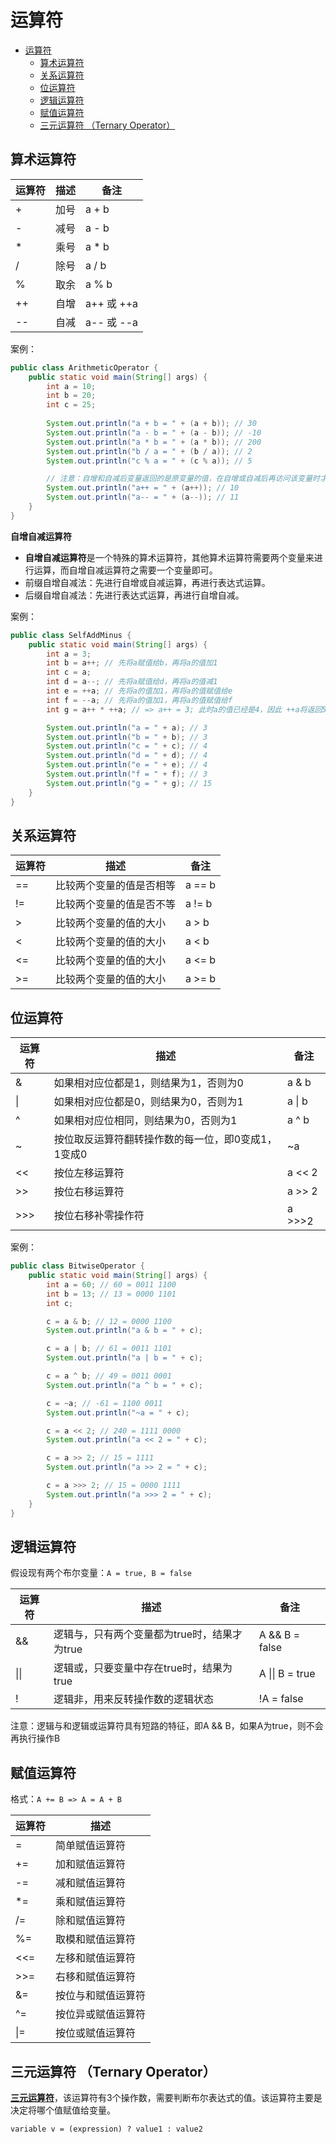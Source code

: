 # 运算符

<!-- TOC -->
* [运算符](#运算符)
  * [算术运算符](#算术运算符)
  * [关系运算符](#关系运算符)
  * [位运算符](#位运算符)
  * [逻辑运算符](#逻辑运算符)
  * [赋值运算符](#赋值运算符)
  * [三元运算符 （Ternary Operator）](#三元运算符-ternary-operator)
<!-- TOC -->

## 算术运算符

| 运算符 | 描述 | 备注        |
|-----|----|-----------|
| +   | 加号 | a + b     |
| -   | 减号 | a - b     |
| *   | 乘号 | a * b     |
| /   | 除号 | a / b     |
| %   | 取余 | a % b     |
| ++  | 自增 | a++ 或 ++a |
| --  | 自减 | a-- 或 --a |


案例：

```java
public class ArithmeticOperator {
    public static void main(String[] args) {
        int a = 10;
        int b = 20;
        int c = 25;
        
        System.out.println("a + b = " + (a + b)); // 30
        System.out.println("a - b = " + (a - b)); // -10
        System.out.println("a * b = " + (a * b)); // 200
        System.out.println("b / a = " + (b / a)); // 2
        System.out.println("c % a = " + (c % a)); // 5

        // 注意：自增和自减后变量返回的是原变量的值，在自增或自减后再访问该变量时才是最终的结果
        System.out.println("a++ = " + (a++)); // 10
        System.out.println("a-- = " + (a--)); // 11
    }
}
```

**自增自减运算符**

- **自增自减运算符**是一个特殊的算术运算符，其他算术运算符需要两个变量来进行运算，而自增自减运算符之需要一个变量即可。
- 前缀自增自减法：先进行自增或自减运算，再进行表达式运算。
- 后缀自增自减法：先进行表达式运算，再进行自增自减。

案例：

```java
public class SelfAddMinus {
    public static void main(String[] args) {
        int a = 3;
        int b = a++; // 先将a赋值给b，再将a的值加1
        int c = a;
        int d = a--; // 先将a赋值给d，再将a的值减1
        int e = ++a; // 先将a的值加1，再将a的值赋值给e
        int f = --a; // 先将a的值加1，再将a的值赋值给f
        int g = a++ * ++a; // => a++ = 3; 此时a的值已经是4，因此 ++a将返回5，即 int g = 3 * 5;

        System.out.println("a = " + a); // 3
        System.out.println("b = " + b); // 3
        System.out.println("c = " + c); // 4
        System.out.println("d = " + d); // 4
        System.out.println("e = " + e); // 4
        System.out.println("f = " + f); // 3
        System.out.println("g = " + g); // 15
    }
}
```

## 关系运算符

| 运算符 | 描述           | 备注     |
|-----|--------------|--------|
| ==  | 比较两个变量的值是否相等 | a == b |
| !=  | 比较两个变量的值是否不等 | a != b |
| >   | 比较两个变量的值的大小  | a > b  |
| <   | 比较两个变量的值的大小  | a < b  |
| <=  | 比较两个变量的值的大小  | a <= b |
| >=  | 比较两个变量的值的大小  | a >= b |

## 位运算符

| 运算符 | 描述                          | 备注     |
| --- | --------------------------- | ------ |
| &   | 如果相对应位都是1，则结果为1，否则为0        | a & b  |
| \|  | 如果相对应位都是0，则结果为0，否则为1        | a \| b |
| ^   | 如果相对应位相同，则结果为0，否则为1         | a ^ b  |
| ~   | 按位取反运算符翻转操作数的每一位，即0变成1，1变成0 | ~a     |
| <<  | 按位左移运算符                     | a << 2 |
| >>  | 按位右移运算符                     | a >> 2 |
| >>> | 按位右移补零操作符                   | a >>>2 |


案例：

```java
public class BitwiseOperator {
    public static void main(String[] args) {
        int a = 60; // 60 = 0011 1100
        int b = 13; // 13 = 0000 1101
        int c;

        c = a & b; // 12 = 0000 1100
        System.out.println("a & b = " + c);

        c = a | b; // 61 = 0011 1101
        System.out.println("a | b = " + c);

        c = a ^ b; // 49 = 0011 0001
        System.out.println("a ^ b = " + c);

        c = ~a; // -61 = 1100 0011
        System.out.println("~a = " + c);

        c = a << 2; // 240 = 1111 0000
        System.out.println("a << 2 = " + c);

        c = a >> 2; // 15 = 1111
        System.out.println("a >> 2 = " + c);

        c = a >>> 2; // 15 = 0000 1111
        System.out.println("a >>> 2 = " + c);
    }
}
```

## 逻辑运算符

假设现有两个布尔变量：`A = true, B = false`

| 运算符  | 描述                         | 备注              |
| ---- | -------------------------- | --------------- |
| &&   | 逻辑与，只有两个变量都为true时，结果才为true | A && B = false  |
| \|\| | 逻辑或，只要变量中存在true时，结果为true   | A \|\| B = true |
| !    | 逻辑非，用来反转操作数的逻辑状态           | !A = false      |

注意：逻辑与和逻辑或运算符具有短路的特征，即A && B，如果A为true，则不会再执行操作B


## 赋值运算符

格式：`A += B => A = A + B`

| 运算符 | 描述        |
|-----|-----------|
| =   | 简单赋值运算符   |
| +=  | 加和赋值运算符   |
| -=  | 减和赋值运算符   |
| *=  | 乘和赋值运算符   |
| /=  | 除和赋值运算符   |
| %=  | 取模和赋值运算符  |
| <<= | 左移和赋值运算符  |
| >>= | 右移和赋值运算符  |
| &=  | 按位与和赋值运算符 |
| ^=  | 按位异或赋值运算符 |
| \|= | 按位或赋值运算符  |

## 三元运算符 （Ternary Operator）

**[三元运算符](../03_flow_control/10_三元运算符.md)**，该运算符有3个操作数，需要判断布尔表达式的值。该运算符主要是决定将哪个值赋值给变量。
```
variable v = (expression) ? value1 : value2
```